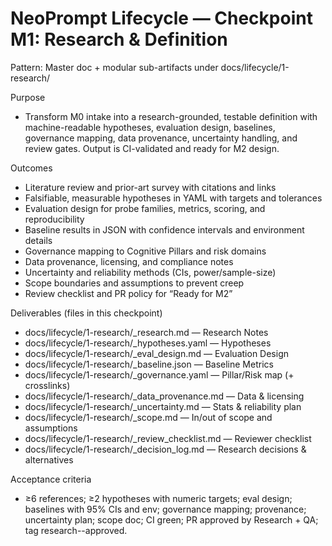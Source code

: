 # NeoPrompt Lifecycle — **Checkpoint M1: Research & Definition**

Pattern: Master doc + modular sub-artifacts under docs/lifecycle/1-research/

Purpose
- Transform M0 intake into a research-grounded, testable definition with machine-readable hypotheses, evaluation design, baselines, governance mapping, data provenance, uncertainty handling, and review gates. Output is CI-validated and ready for M2 design.

Outcomes
- Literature review and prior-art survey with citations and links
- Falsifiable, measurable hypotheses in YAML with targets and tolerances
- Evaluation design for probe families, metrics, scoring, and reproducibility
- Baseline results in JSON with confidence intervals and environment details
- Governance mapping to Cognitive Pillars and risk domains
- Data provenance, licensing, and compliance notes
- Uncertainty and reliability methods (CIs, power/sample-size)
- Scope boundaries and assumptions to prevent creep
- Review checklist and PR policy for “Ready for M2”

Deliverables (files in this checkpoint)
- docs/lifecycle/1-research/<FEATURE>_research.md — Research Notes
- docs/lifecycle/1-research/<FEATURE>_hypotheses.yaml — Hypotheses
- docs/lifecycle/1-research/<FEATURE>_eval_design.md — Evaluation Design
- docs/lifecycle/1-research/<FEATURE>_baseline.json — Baseline Metrics
- docs/lifecycle/1-research/<FEATURE>_governance.yaml — Pillar/Risk map (+ crosslinks)
- docs/lifecycle/1-research/<FEATURE>_data_provenance.md — Data & licensing
- docs/lifecycle/1-research/<FEATURE>_uncertainty.md — Stats & reliability plan
- docs/lifecycle/1-research/<FEATURE>_scope.md — In/out of scope and assumptions
- docs/lifecycle/1-research/<FEATURE>_review_checklist.md — Reviewer checklist
- docs/lifecycle/1-research/<FEATURE>_decision_log.md — Research decisions & alternatives

Acceptance criteria
- ≥6 references; ≥2 hypotheses with numeric targets; eval design; baselines with 95% CIs and env; governance mapping; provenance; uncertainty plan; scope doc; CI green; PR approved by Research + QA; tag research-<FEATURE>-approved.
